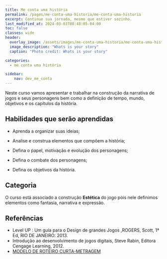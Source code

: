 ```yaml
---
title: Me conta uma história
permalink: /pages/me-conta-uma-historia/me-conta-uma-historia
excerpt: Continue sua jornada, mesmo que estiver sozinho.
last_modified_at: 2024-03-03T08:48:05-04:00
toc: false
classes: wide
header:
  overlay_image: /assets/images/me-conta-uma-historia/me-conta-uma-historia.webp
  image_description: "Whats is your story"
  caption: "Photo credit: Whats is your story"

categories:
  - me conta uma história

sidebar:
    nav: dev_me_conta  
---
```


Neste curso vamos apresentar e trabalhar na construção da narrativa de jogos e  seus personagens bem como a definição de tempo, mundo, objetivos e os capítulos da história.

## Habilidades que serão aprendidas

- Aprenda a organizar suas ideias;

- Analise e construa elementos que compõem a história;

- Defina o papel, motivação e evolução dos personagens;

- Defina o combate dos personagens;

- Defina os objetivos da história.

## Categoria

 O curso está associado a construção **Estética** do jogo pois nele definimos elementos como fantasia, narrativa e expressão.

## Referências

- Level UP : Um guia para o Design de grandes Jogos ,ROGERS, Scott, 1ª Ed, RIO DE JANEIRO: 2013.
- Introdução ao desenvolvimento de jogos digitais, Steve Rabin, Editora Cengage Learning, 2012.
- [MODELO DE ROTEIRO CURTA-METRAGEM](http://animafro.com.br/wp-content/uploads/2015/12/MODELO-DE-ROTEIRO.pdf)